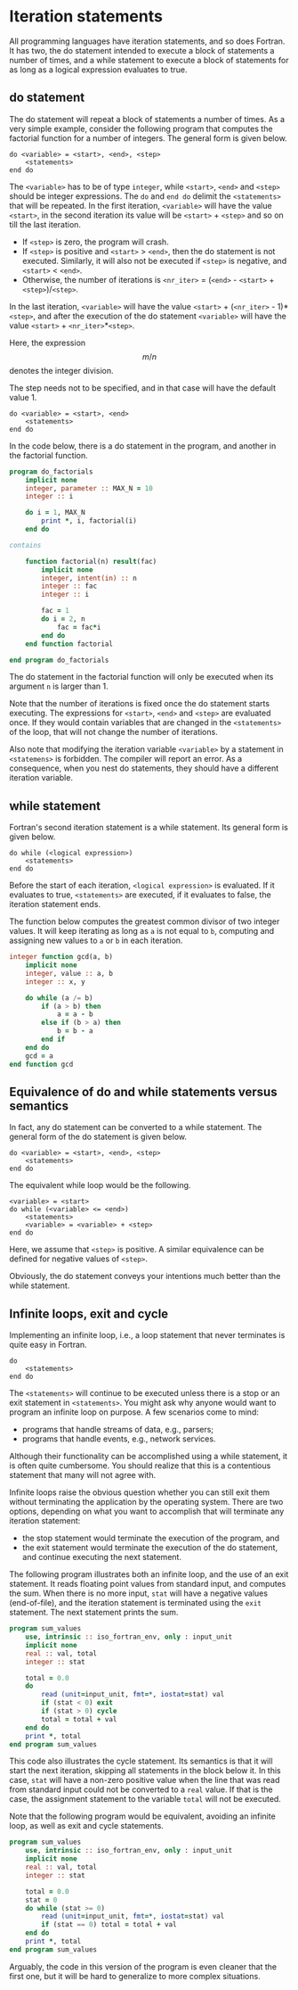 # Iteration statements

All programming languages have iteration statements, and so does Fortran.  It has two,
the do statement intended to execute a block of statements a number of times, and
a while statement to execute a block of statements for as long as a logical expression
evaluates to true.

## do statement

The do statement will repeat a block of statements a number of times.  As a very
simple example, consider the following program that computes the factorial function
for a number of integers.  The general form is given below.

~~~~
do <variable> = <start>, <end>, <step>
    <statements>
end do
~~~~

The `<variable>` has to be of type `integer`, while `<start>`, `<end>` and `<step>`
should be integer expressions.  The `do` and `end do` delimit the `<statements>`
that will be repeated.  In the first iteration, `<variable>` will have the value
`<start>`, in the second iteration its value will be `<start>` + `<step>` and
so on till the last iteration.

  * If `<step>` is zero, the program will crash.
  * If `<step>` is positive and `<start>` > `<end>`, then the do statement is not
    executed.  Similarly, it will also not be executed if `<step>` is negative, and
    `<start>` < `<end>`.
  * Otherwise, the number of iterations is `<nr_iter>` = (`<end>` - `<start>` + `<step>`)/`<step>`.

In the last iteration, `<variable>` will have the value
`<start>` + (`<nr_iter>` - 1)\*`<step>`, and after the execution of the do
statement `<variable>` will have the value `<start>` + `<nr_iter>`\*`<step>`.

Here, the expression $$m/n$$ denotes the integer division.


The step needs not to be specified, and in that case will have the default value 1.

~~~~
do <variable> = <start>, <end>
    <statements>
end do
~~~~

In the code below, there is a do statement in the program, and another in the
factorial function.

~~~~fortran
program do_factorials
    implicit none
    integer, parameter :: MAX_N = 10
    integer :: i

    do i = 1, MAX_N
        print *, i, factorial(i)
    end do

contains

    function factorial(n) result(fac)
        implicit none
        integer, intent(in) :: n
        integer :: fac
        integer :: i

        fac = 1
        do i = 2, n
            fac = fac*i
        end do
    end function factorial

end program do_factorials
~~~~

The do statement in the factorial function will only be executed when its argument
`n` is larger than 1.

Note that the number of iterations is fixed once the do statement starts executing.
The expressions for `<start>`, `<end>` and `<step>` are evaluated once.  If they
would contain variables that are changed in the `<statements>` of the loop, that will
not change the number of iterations.

Also note that modifying the iteration variable `<variable>` by a statement in
`<statemens>` is forbidden.  The compiler will report an error.  As a consequence,
when you nest do statements, they should have a different iteration variable.


## while statement

Fortran's second iteration statement is a while statement.  Its general form is given
below.

~~~~
do while (<logical expression>)
    <statements>
end do
~~~~

Before the start of each iteration, `<logical expression>` is evaluated.  If it
evaluates to true, `<statements>` are executed, if it evaluates to false, the
iteration statement ends.

The function below computes the greatest common divisor of two integer values. It
will keep iterating as long as `a` is not equal to `b`, computing and assigning new
values to `a` or `b` in each iteration.

~~~~fortran
integer function gcd(a, b)
    implicit none
    integer, value :: a, b
    integer :: x, y

    do while (a /= b)
        if (a > b) then
            a = a - b
        else if (b > a) then
            b = b - a
        end if
    end do
    gcd = a
end function gcd
~~~~


## Equivalence of do and while statements versus semantics

In fact, any do statement can be converted to a while statement.  The general form
of the do statement is given below.

~~~~
do <variable> = <start>, <end>, <step>
    <statements>
end do
~~~~

The equivalent while loop would be the following.

~~~~
<variable> = <start>
do while (<variable> <= <end>)
    <statements>
    <variable> = <variable> + <step>
end do
~~~~

Here, we assume that `<step>` is positive.  A similar equivalence can be defined
for negative values of `<step>`.

Obviously, the do statement conveys your intentions much better than the while
statement.


## Infinite loops, exit and cycle

Implementing an infinite loop, i.e., a loop statement that never terminates is quite
easy in Fortran.

~~~~
do
    <statements>
end do
~~~~

The `<statements>` will continue to be executed unless there is a stop or an exit
statement in `<statements>`.  You might ask why anyone would want to program an
infinite loop on purpose.  A few scenarios come to mind:

  * programs that handle streams of data, e.g., parsers;
  * programs that handle events, e.g., network services.

Although their functionality can be accomplished using a while statement, it is often
quite cumbersome.  You should realize that this is a contentious statement that many
will not agree with.

Infinite loops raise the obvious question whether you can still exit them without
terminating the application by the operating system.  There are two options, depending
on what you want to accomplish that will terminate any iteration statement:

  * the stop statement would terminate the execution of the program, and
  * the exit statement would terminate the execution of the do statement, and
    continue executing the next statement.

The following program illustrates both an infinite loop, and the use of an exit
statement.  It reads floating point values from standard input, and computes the sum.
When there is no more input, `stat` will have a negative values (end-of-file), and
the iteration statement is terminated using the `exit` statement. The next statement
prints the sum.

~~~~fortran
program sum_values
    use, intrinsic :: iso_fortran_env, only : input_unit
    implicit none
    real :: val, total
    integer :: stat

    total = 0.0
    do
        read (unit=input_unit, fmt=*, iostat=stat) val
        if (stat < 0) exit
        if (stat > 0) cycle
        total = total + val
    end do
    print *, total
end program sum_values
~~~~

This code also illustrates the cycle statement.  Its semantics is that it will start
the next iteration, skipping all statements in the block below it.  In this case, `stat`
will have a non-zero positive value when the line that was read from standard input
could not be converted to a `real` value.  If that is the case, the assignment
statement to the variable `total` will not be executed.

Note that the following program would be equivalent, avoiding an infinite loop, as well
as exit and cycle statements.

~~~~fortran
program sum_values
    use, intrinsic :: iso_fortran_env, only : input_unit
    implicit none
    real :: val, total
    integer :: stat

    total = 0.0
    stat = 0
    do while (stat >= 0)
        read (unit=input_unit, fmt=*, iostat=stat) val
        if (stat == 0) total = total + val
    end do
    print *, total
end program sum_values
~~~~

Arguably, the code in this version of the program is even cleaner that the first one,
but it will be hard to generalize to more complex situations.
